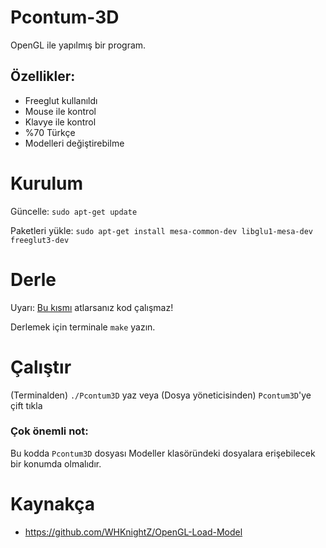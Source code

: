 # Pcontum-3D
OpenGL ile yapılmış bir program.
## Özellikler: ##
- Freeglut kullanıldı
- Mouse ile kontrol
- Klavye ile kontrol
- %70 Türkçe
- Modelleri değiştirebilme
# Kurulum
Güncelle:
```sudo apt-get update```

Paketleri yükle:
```sudo apt-get install mesa-common-dev libglu1-mesa-dev freeglut3-dev```
# Derle
Uyarı: [Bu kısmı](#Kurulum "Kurulumu unutma!") atlarsanız kod çalışmaz!

Derlemek için terminale ```make``` yazın.
# Çalıştır
(Terminalden) ```./Pcontum3D``` yaz veya (Dosya yöneticisinden) ```Pcontum3D```'ye çift tıkla
### Çok önemli not: ###
Bu kodda ```Pcontum3D``` dosyası Modeller klasöründeki dosyalara erişebilecek bir konumda olmalıdır.
# Kaynakça
- https://github.com/WHKnightZ/OpenGL-Load-Model
